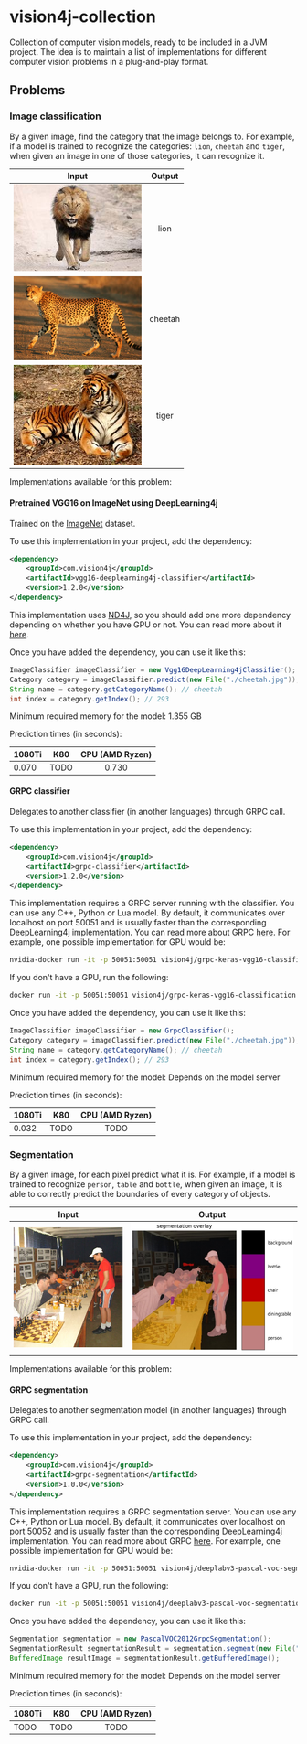 # vision4j-collection
Collection of computer vision models, ready to be included in a JVM project. The idea is to maintain
a list of implementations for different computer vision problems in a plug-and-play format.

## Problems


### Image classification

By a given image, find the category that the image belongs to. For example, if a model is trained to recognize
the categories: `lion`, `cheetah` and `tiger`, when given an image in one of those categories, it can recognize it.

| Input        | Output
| ------------- |:-------------:|
| ![alt text](img/lion.resized.jpg) | lion
| ![alt text](img/cheetah.resized.jpg) | cheetah
| ![alt text](img/tiger.resized.jpg) | tiger


Implementations available for this problem:

#### Pretrained VGG16 on ImageNet using DeepLearning4j

Trained on the [ImageNet](www.image-net.org/) dataset.

To use this implementation in your project, add the dependency:
```xml
<dependency>
    <groupId>com.vision4j</groupId>
    <artifactId>vgg16-deeplearning4j-classifier</artifactId>
    <version>1.2.0</version>
</dependency>
```

This implementation uses [ND4J](https://nd4j.org/), so you should add one more dependency depending on whether
you have GPU or not. You can read more about it [here](https://nd4j.org/getstarted).


Once you have added the dependency, you can use it like this:

```java
ImageClassifier imageClassifier = new Vgg16DeepLearning4jClassifier();
Category category = imageClassifier.predict(new File("./cheetah.jpg"));
String name = category.getCategoryName(); // cheetah
int index = category.getIndex(); // 293
```

Minimum required memory for the model: 1.355 GB

Prediction times (in seconds):

| 1080Ti  | K80  | CPU (AMD Ryzen)
| ------------- |:-------------:|:-------------:|
| 0.070 | TODO | 0.730

#### GRPC classifier

Delegates to another classifier (in another languages) through GRPC call.

To use this implementation in your project, add the dependency:
```xml
<dependency>
    <groupId>com.vision4j</groupId>
    <artifactId>grpc-classifier</artifactId>
    <version>1.2.0</version>
</dependency>
```

This implementation requires a GRPC server running with the classifier. You can use any C++, Python or Lua model. By default, it communicates over localhost on port 50051 and is usually faster than the corresponding DeepLearning4j implementation.
You can read more about GRPC [here](https://grpc.io/).
For example, one possible implementation for GPU would be:

```bash
nvidia-docker run -it -p 50051:50051 vision4j/grpc-keras-vgg16-classification:gpu
```

 If you don't have a GPU, run the following:

```bash
docker run -it -p 50051:50051 vision4j/grpc-keras-vgg16-classification
```

Once you have added the dependency, you can use it like this:

```java
ImageClassifier imageClassifier = new GrpcClassifier();
Category category = imageClassifier.predict(new File("./cheetah.jpg"));
String name = category.getCategoryName(); // cheetah
int index = category.getIndex(); // 293
```

Minimum required memory for the model: Depends on the model server

Prediction times (in seconds):

| 1080Ti  | K80  | CPU (AMD Ryzen)
| ------------- |:-------------:|:-------------:|
| 0.032 | TODO | TODO


### Segmentation

By a given image, for each pixel predict what it is. For example, if a model is trained to recognize
`person`, `table` and `bottle`, when given an image, it is able to correctly predict the boundaries of every category of objects.

| Input        | Output
| ------------- |:-------------:|
| ![alt text](img/seans.jpg) | ![alt text](img/segmentation_overlay.jpg)


Implementations available for this problem:

#### GRPC segmentation

Delegates to another segmentation model (in another languages) through GRPC call.

To use this implementation in your project, add the dependency:
```xml
<dependency>
    <groupId>com.vision4j</groupId>
    <artifactId>grpc-segmentation</artifactId>
    <version>1.0.0</version>
</dependency>
```

This implementation requires a GRPC segmentation server. You can use any C++, Python or Lua model. By default, it communicates over localhost on port 50052 and is usually faster than the corresponding DeepLearning4j implementation.
You can read more about GRPC [here](https://grpc.io/).
For example, one possible implementation for GPU would be:

```bash
nvidia-docker run -it -p 50051:50051 vision4j/deeplabv3-pascal-voc-segmentation:gpu
```

 If you don't have a GPU, run the following:

```bash
docker run -it -p 50051:50051 vision4j/deeplabv3-pascal-voc-segmentation
```

Once you have added the dependency, you can use it like this:

```java
Segmentation segmentation = new PascalVOC2012GrpcSegmentation();
SegmentationResult segmentationResult = segmentation.segment(new File("./seans.jpg"));
BufferedImage resultImage = segmentationResult.getBufferedImage();
```

Minimum required memory for the model: Depends on the model server

Prediction times (in seconds):

| 1080Ti  | K80  | CPU (AMD Ryzen)
| ------------- |:-------------:|:-------------:|
| TODO | TODO | TODO


